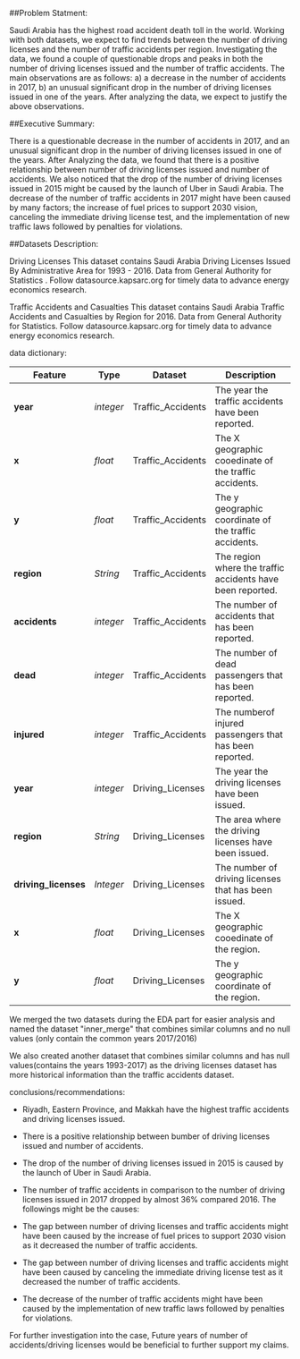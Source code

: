 ##Problem Statment:

Saudi Arabia has the highest road accident death toll in the world. Working with both datasets, we expect to find trends between the number of driving licenses and the number of traffic accidents per region. Investigating the data, we found a couple of questionable drops and peaks in both the number of driving licenses issued and the number of traffic accidents. The main observations are as follows: a) a decrease in the number of accidents in 2017, b) an unusual significant drop in the number of driving licenses issued in one of the years. After analyzing the data, we expect to justify the above observations.


##Executive Summary:

There is a questionable decrease in the number of accidents in 2017, and an unusual significant drop in the number of driving licenses issued in one of the years. After Analyzing the data, we found that there is a positive relationship between number of driving licenses issued and number of accidents. We also noticed that the drop of the number of driving licenses issued in 2015 might be caused by the launch of Uber in Saudi Arabia. The decrease of the number of traffic accidents in 2017 might have been caused by many factors; the increase of fuel prices to support 2030 vision, canceling the immediate driving license test, and the implementation of new traffic laws followed by penalties for violations.


##Datasets Description:

Driving Licenses This dataset contains Saudi Arabia Driving Licenses Issued By Administrative Area for 1993 - 2016. Data from General Authority for Statistics . Follow datasource.kapsarc.org for timely data to advance energy economics research.

Traffic Accidents and Casualties This dataset contains Saudi Arabia Traffic Accidents and Casualties by Region for 2016. Data from General Authority for Statistics. Follow datasource.kapsarc.org for timely data to advance energy economics research.

data dictionary:

|Feature|Type|Dataset|Description|
|---|---|---|---|
|**year**|*integer*|Traffic_Accidents|The year the traffic accidents have been reported.| 
|**x**|*float*|Traffic_Accidents|The X geographic cooedinate of the traffic accidents.|
|**y**|*float*|Traffic_Accidents|The y geographic coordinate of the traffic accidents.| 
|**region**|*String*|Traffic_Accidents|The region where the traffic accidents have been reported.| 
|**accidents**|*integer*|Traffic_Accidents|The number of accidents that has been reported.| 
|**dead**|*integer*|Traffic_Accidents|The number of dead passengers that has been reported.| 
|**injured**|*integer*|Traffic_Accidents|The numberof injured passengers that has been reported.| 
|**year**|*integer*|Driving_Licenses|The year the driving licenses have been issued.| 
|**region**|*String*|Driving_Licenses|The area where the driving licenses have been issued.| 
|**driving_licenses**|*Integer*|Driving_Licenses|The number of driving licenses that has been issued.| 
|**x**|*float*|Driving_Licenses|The X geographic cooedinate of the region.|
|**y**|*float*|Driving_Licenses|The y geographic coordinate of the region.| 

We merged the two datasets during the EDA part for easier analysis and named the dataset "inner_merge" that combines similar columns and no null values (only contain the common years 2017/2016)

We also created another dataset that combines similar columns and has null values(contains the years 1993-2017) as the driving licenses dataset has more historical information than the traffic accidents dataset.


conclusions/recommendations:

- Riyadh, Eastern Province, and Makkah have the highest traffic accidents and driving licenses issued.
- There is a positive relationship between bumber of driving licenses issued and number of accidents.
- The drop of the number of driving licenses issued in 2015 is caused by the launch of Uber in Saudi Arabia.
- The number of traffic accidents in comparison to the number of driving licenses issued in 2017 dropped by almost 36% compared 2016. The followings might be the causes:

- The gap between number of driving licenses and traffic accidents might have been caused by the increase of fuel prices to support 2030 vision as it decreased the number of traffic accidents.
- The gap between number of driving licenses and traffic accidents might have been caused by canceling the immediate driving license test as it decreased the number of traffic accidents.
- The decrease of the number of traffic accidents might have been caused by the implementation of new traffic laws followed by penalties for violations.

For further investigation into the case, Future years of number of accidents/driving licenses would be beneficial to further support my claims.
